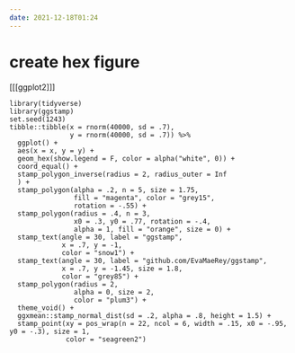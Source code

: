 ```yaml
---
date: 2021-12-18T01:24
---
```


# create hex figure

[[[ggplot2]]]

    library(tidyverse)
    library(ggstamp)  
    set.seed(1243)
    tibble::tibble(x = rnorm(40000, sd = .7),
                   y = rnorm(40000, sd = .7)) %>% 
      ggplot() + 
      aes(x = x, y = y) +
      geom_hex(show.legend = F, color = alpha("white", 0)) + 
      coord_equal() + 
      stamp_polygon_inverse(radius = 2, radius_outer = Inf
      ) + 
      stamp_polygon(alpha = .2, n = 5, size = 1.75,
                    fill = "magenta", color = "grey15",
                    rotation = -.55) + 
      stamp_polygon(radius = .4, n = 3,
                    x0 = .3, y0 = .77, rotation = -.4,
                    alpha = 1, fill = "orange", size = 0) + 
      stamp_text(angle = 30, label = "ggstamp",
                 x = .7, y = -1,
                 color = "snow1") + 
      stamp_text(angle = 30, label = "github.com/EvaMaeRey/ggstamp",
                 x = .7, y = -1.45, size = 1.8,
                 color = "grey85") + 
      stamp_polygon(radius = 2, 
                    alpha = 0, size = 2,
                    color = "plum3") + 
      theme_void() +
      ggxmean::stamp_normal_dist(sd = .2, alpha = .8, height = 1.5) + 
      stamp_point(xy = pos_wrap(n = 22, ncol = 6, width = .15, x0 = -.95, y0 = -.3), size = 1,
                  color = "seagreen2")